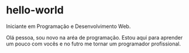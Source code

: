 # hello-world
Iniciante em Programação e Desenvolvimento Web.
 
 Olá pessoa, sou novo na aréa de programação. Estou aqui para aprender um pouco com vocês e no futro me tornar um programador profissional.
